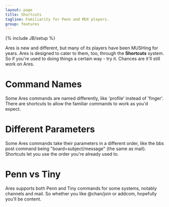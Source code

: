 ```yaml
---
layout: page
title: Shortcuts
tagline: Familiarity for Penn and MUX players.
group: features
---
```

{% include JB/setup %}

Ares is new and different, but many of its players have been MUSHing for years.  Ares is designed to cater to them, too, through the **Shortcuts** system.   So if you're used to doing things a certain way - try it.  Chances are it'll still work on Ares.

# Command Names

Some Ares commands are named differently, like 'profile' instead of 'finger'.  There are shortcuts to allow the familiar commands to work as you'd expect.

# Different Parameters

Some Ares commands take their parameters in a different order, like the bbs post command being "board=subject/message" (the same as mail).  Shortcuts let you use the order you're already used to.

# Penn vs Tiny

Ares supports both Penn and Tiny commands for some systems, notably channels and mail.  So whether you like @chan/join or addcom, hopefully you'll be content.

